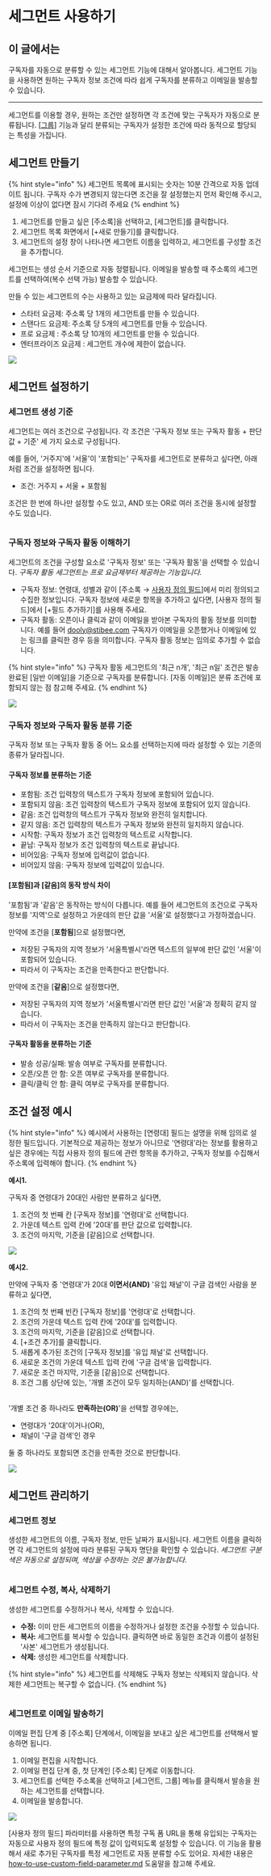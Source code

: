 # 세그먼트 사용하기

## 이 글에서는 <a href="#h_01h984hy14dfxnh2ehhdyp0nyq" id="h_01h984hy14dfxnh2ehhdyp0nyq"></a>

구독자를 자동으로 분류할 수 있는 세그먼트 기능에 대해서 알아봅니다. 세그먼트 기능을 사용하면 원하는 구독자 정보 조건에 따라 쉽게 구독자를 분류하고 이메일을 발송할 수 있습니다.

***

세그먼트를 이용할 경우, 원하는 조건만 설정하면 각 조건에 맞는 구독자가 자동으로 분류됩니다. \[[그룹](how-to-use-groups.md)] 기능과 달리 분류되는 구독자가 설정한 조건에 따라 동적으로 할당되는 특성을 가집니다.



## **세그먼트 만들기** <a href="#h_01gsyq9tkwga8ptn993qfd94n9" id="h_01gsyq9tkwga8ptn993qfd94n9"></a>

{% hint style="info" %}
세그먼트 목록에 표시되는 숫자는 10분 간격으로 자동 업데이트 됩니다. 구독자 수가 변경되지 않는다면 조건을 잘 설정했는지 먼저 확인해 주시고, 설정에 이상이 없다면 잠시 기다려 주세요
{% endhint %}

1. 세그먼트를 만들고 싶은 \[주소록]을 선택하고, \[세그먼트]를 클릭합니다.
2. 세그먼트 목록 화면에서 \[+새로 만들기]를 클릭합니다.
3. 세그먼트의 설정 창이 나타나면 세그먼트 이름을 입력하고, 세그먼트를 구성할 조건을 추가합니다.

세그먼트는 생성 순서 기준으로 자동 정렬됩니다. 이메일을 발송할 때 주소록의 세그먼트를 선택하여(복수 선택 가능) 발송할 수 있습니다.

만들 수 있는 세그먼트의 수는 사용하고 있는 요금제에 따라 달라집니다.

* 스타터 요금제: 주소록 당 1개의 세그먼트를 만들 수 있습니다.&#x20;
* 스탠다드 요금제: 주소록 당 5개의 세그먼트를 만들 수 있습니다.&#x20;
* 프로 요금제 : 주소록 당 10개의 세그먼트를 만들 수 있습니다.
* 엔터프라이즈 요금제 : 세그먼트 개수에 제한이 없습니다.&#x20;

![](<../../.gitbook/assets/2 (8).png>)



## **세그먼트 설정하기** <a href="#h_01gsyqak6a24rakfc5qcweyc2m" id="h_01gsyqak6a24rakfc5qcweyc2m"></a>

### 세그먼트 생성 기준 <a href="#h_01h6dw8tez94hm2d14m73w0c2x" id="h_01h6dw8tez94hm2d14m73w0c2x"></a>

세그먼트는 여러 조건으로 구성됩니다. 각 조건은 '구독자 정보 또는 구독자 활동 + 판단 값 + 기준' 세 가지 요소로 구성됩니다.

예를 들어, '거주지'에 '서울'이 '포함되는' 구독자를 세그먼트로 분류하고 싶다면, 아래처럼 조건을 설정하면 됩니다.

* 조건: 거주지 + 서울 + 포함됨

조건은 한 번에 하나만 설정할 수도 있고, AND 또는 OR로 여러 조건을 동시에 설정할 수도 있습니다.

<figure><img src="../../.gitbook/assets/3 (9).png" alt=""><figcaption></figcaption></figure>



### **구독자 정보와 구독자 활동 이해하기** <a href="#information-activity" id="information-activity"></a>

세그먼트의 조건을 구성할 요소로 '구독자 정보' 또는 '구독자 활동'을 선택할 수 있습니다. _구독자 활동 세그먼트는 프로 요금제부터 제공하는 기능입니다._

* 구독자 정보: 연령대, 성별과 같이 \[주소록 → [사용자 정의 필드](../adding-managing-subscriber/understanding-subscriber-info.md#h_01gw45zrwcjd1eg1cam4vhw25m)]에서 미리 정의되고 수집한 정보입니다. 구독자 정보에 새로운 항목을 추가하고 싶다면, \[사용자 정의 필드]에서 \[+필드 추가하기]를 사용해 주세요.&#x20;
* 구독자 활동: 오픈이나 클릭과 같이 이메일을 받아본 구독자의 활동 정보를 의미합니다. 예를 들어 dooly@stibee.com 구독자가 이메일을 오픈했거나 이메일에 있는 링크를 클릭한 경우 등을 의미합니다. 구독자 활동 정보는 임의로 추가할 수 없습니다.

{% hint style="info" %}
구독자 활동 세그먼트의 '최근 n개', '최근 n일' 조건은 발송 완료된 \[일반 이메일]을 기준으로 구독자를 분류합니다. \[자동 이메일]은 분류 조건에 포함되지 않는 점 참고해 주세요.
{% endhint %}

![](<../../.gitbook/assets/4 (8).png>)



### **구독자 정보와 구독자 활동 분류 기준**

구독자 정보 또는 구독자 활동 중 어느 요소를 선택하는지에 따라 설정할 수 있는 기준의 종류가 달라집니다.&#x20;

#### **구독자 정보를 분류하는 기준**

* 포함됨: 조건 입력창의 텍스트가 구독자 정보에 포함되어 있습니다.&#x20;
* 포함되지 않음: 조건 입력창의 텍스트가 구독자 정보에 포함되어 있지 않습니다.
* 같음: 조건 입력창의 텍스트가 구독자 정보와 완전히 일치합니다.
* 같지 않음: 조건 입력창의 텍스트가 구독자 정보와 완전히 일치하지 않습니다.
* 시작함: 구독자 정보가 조건 입력창의 텍스트로 시작합니다.
* 끝남: 구독자 정보가 조건 입력창의 텍스트로 끝납니다.&#x20;
* 비어있음: 구독자 정보에 입력값이 없습니다.
* 비어있지 않음: 구독자 정보에 입력값이 있습니다.&#x20;

#### **\[포함됨]과 \[같음]의 동작 방식 차이**

'포함됨'과 '같음'은 동작하는 방식이 다릅니다. 예를 들어 세그먼트의 조건으로 구독자 정보를 '지역'으로 설정하고 가운데의 판단 값을 '서울'로 설정했다고 가정하겠습니다.&#x20;

만약에 조건을 \[**포함됨**]으로 설정했다면,

* 저장된 구독자의 지역 정보가 '서울특별시'라면 텍스트의 일부에 판단 값인 '서울'이 포함되어 있습니다.
* 따라서 이 구독자는 조건을 만족한다고 판단합니다.&#x20;

만약에 조건을 \[**같음**]으로 설정했다면,

* 저장된 구독자의 지역 정보가 '서울특별시'라면 판단 값인 '서울'과 정확히 같지 않습니다.
* 따라서 이 구독자는 조건을 만족하지 않는다고 판단합니다.&#x20;

#### **구독자 활동을 분류하는 기준**&#x20;

* 발송 성공/실패: 발송 여부로 구독자를 분류합니다. &#x20;
* 오픈/오픈 안 함: 오픈 여부로 구독자를 분류합니다.&#x20;
* 클릭/클릭 안 함: 클릭 여부로 구독자를 분류합니다.



## **조건 설정 예시** <a href="#h_01gsyvcz3ephdtxjws2rx90xeq" id="h_01gsyvcz3ephdtxjws2rx90xeq"></a>

{% hint style="info" %}
예시에서 사용하는 \[연령대] 필드는 설명을 위해 임의로 설정한 필드입니다. 기본적으로 제공하는 정보가 아니므로 '연령대'라는 정보를 활용하고 싶은 경우에는 직접 사용자 정의 필드에 관련 항목을 추가하고, 구독자 정보를 수집해서 주소록에 입력해야 합니다.&#x20;
{% endhint %}

**예시1.**

구독자 중 연령대가 20대인 사람만 분류하고 싶다면,

1. 조건의 첫 번째 칸 \[구독자 정보]를 '연령대'로 선택합니다.&#x20;
2. 가운데 텍스트 입력 칸에 '20대'를 판단 값으로 입력합니다.
3. 조건의 마지막, 기준을 \[같음]으로 선택합니다.

![](<../../.gitbook/assets/5 (6).png>)

**예시2.**

만약에 구독자 중 '연령대'가 20대 **이면서(AND)** '유입 채널'이 구글 검색인 사람을 분류하고 싶다면,&#x20;

1. 조건의 첫 번째 빈칸 \[구독자 정보]를 '연령대'로 선택합니다.
2. 조건의 가운데 텍스트 입력 칸에 '20대'를 입력합니다.
3. 조건의 마지막, 기준을 \[같음]으로 선택합니다.
4. \[+조건 추가]를 클릭합니다.
5. 새롭게 추가된 조건의 \[구독자 정보]를 '유입 채널'로 선택합니다.
6. 새로운 조건의 가운데 텍스트 입력 칸에 '구글 검색'을 입력합니다.&#x20;
7. 새로운 조건 마지막, 기준을 \[같음]으로 선택합니다.&#x20;
8. 조건 그룹 상단에 있는, '개별 조건이 모두 일치하는(AND)'를 선택합니다.&#x20;

\
'개별 조건 중 하나라도 **만족하는(OR)**'을 선택할 경우에는,

* 연령대가 '20대'이거나(OR),
* 채널이 '구글 검색'인 경우

둘 중 하나라도 포함되면 조건을 만족한 것으로 판단합니다.&#x20;

![](<../../.gitbook/assets/6 (6).png>)



## **세그먼트 관리하기** <a href="#h_01gsyvdptbbs67c27tkgxmjtt4" id="h_01gsyvdptbbs67c27tkgxmjtt4"></a>

### 세그먼트 정보 <a href="#h_01gsyq9h6yf7j8tf59cxyqmcpn" id="h_01gsyq9h6yf7j8tf59cxyqmcpn"></a>

생성한 세그먼트의 이름, 구독자 정보, 만든 날짜가 표시됩니다. 세그먼트 이름을 클릭하면 각 세그먼트의 설정에 따라 분류된 구독자 명단을 확인할 수 있습니다. _세그먼트 구분색은 자동으로 설정되며, 색상을 수정하는 것은 불가능합니다._

<figure><img src="../../.gitbook/assets/7 (5).png" alt=""><figcaption></figcaption></figure>

### 세그먼트 수정, 복사, 삭제하기 <a href="#h_01gsyq9p3q52y092n4a23pcxjc" id="h_01gsyq9p3q52y092n4a23pcxjc"></a>

생성한 세그먼트를 수정하거나 복사, 삭제할 수 있습니다.

* **수정:** 이미 만든 세그먼트의 이름을 수정하거나 설정한 조건을 수정할 수 있습니다.
* **복사:** 세그먼트를 복사할 수 있습니다. 클릭하면 바로 동일한 조건과 이름이 설정된 '사본' 세그먼트가 생성됩니다.
* **삭제:** 생성한 세그먼트를 삭제합니다.&#x20;

{% hint style="info" %}
세그먼트를 삭제해도 구독자 정보는 삭제되지 않습니다. 삭제한 세그먼트는 복구할 수 없습니다.&#x20;
{% endhint %}

<figure><img src="../../.gitbook/assets/8 (7).png" alt=""><figcaption></figcaption></figure>

### **세그먼트로 이메일 발송하기** <a href="#h_01gsyqasmq0tv4x3m6abapy1zz" id="h_01gsyqasmq0tv4x3m6abapy1zz"></a>

이메일 편집 단계 중 \[주소록] 단계에서, 이메일을 보내고 싶은 세그먼트를 선택해서 발송하면 됩니다.&#x20;

1. 이메일 편집을 시작합니다.
2. 이메일 편집 단계 중, 첫 단계인 \[주소록] 단계로 이동합니다.
3. 세그먼트를 선택한 주소록을 선택하고 \[세그먼트, 그룹] 메뉴를 클릭해서 발송을 원하는 세그먼트를 선택합니다.
4. 이메일을 발송합니다.

![](<../../.gitbook/assets/9 (8).png>)



\[사용자 정의 필드] 파라미터를 사용하면 특정 구독 폼 URL을 통해 유입되는 구독자는 자동으로 사용자 정의 필드에 특정 값이 입력되도록 설정할 수 있습니다. 이 기능을 활용해서 새로 추가된 구독자를 특정 세그먼트로 자동 분류할 수도 있어요. 자세한 내용은 [how-to-use-custom-field-parameter.md](../../page/subscribe/how-to-use-custom-field-parameter.md "mention") 도움말을 참고해 주세요.
